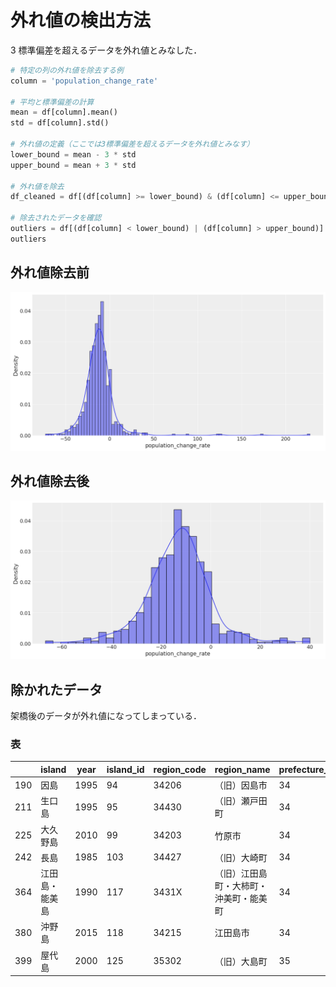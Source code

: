 # 外れ値の検出方法

3 標準偏差を超えるデータを外れ値とみなした．

```python
# 特定の列の外れ値を除去する例
column = 'population_change_rate'

# 平均と標準偏差の計算
mean = df[column].mean()
std = df[column].std()

# 外れ値の定義（ここでは3標準偏差を超えるデータを外れ値とみなす）
lower_bound = mean - 3 * std
upper_bound = mean + 3 * std

# 外れ値を除去
df_cleaned = df[(df[column] >= lower_bound) & (df[column] <= upper_bound)]

# 除去されたデータを確認
outliers = df[(df[column] < lower_bound) | (df[column] > upper_bound)]
outliers
```

## 外れ値除去前

![alt text](image.png)

## 外れ値除去後

![alt text](image-1.png)

## 除かれたデータ

架橋後のデータが外れ値になってしまっている．

### 表

|     | island         | year | island_id | region_code | region_name                            | prefecture_code | population | treatment_group | treatment_group_mainland | year_bridge | after_treatment | passage_of_year | year_connect_mainland | dummy_after_connect_mainland | income      | prefecture_name | area_km2 | distance_m | population_change_rate |
| --- | -------------- | ---- | --------- | ----------- | -------------------------------------- | --------------- | ---------- | --------------- | ------------------------ | ----------- | --------------- | --------------- | --------------------- | ---------------------------- | ----------- | --------------- | -------- | ---------- | ---------------------- |
| 190 | 因島           | 1995 | 94        | 34206       | （旧）因島市                           | 34              | 28411.0    | 1               | 1                        | 1983        | 1               | 12              | 1983                  | 1                            | 3506.231862 | 広島県          | 35.04    | 800.0      | 121.804981             |
| 211 | 生口島         | 1995 | 95        | 34430       | （旧）瀬戸田町                         | 34              | 11097.0    | 1               | 1                        | 1991        | 1               | 4               | 1991                  | 1                            | 1509.931029 | 広島県          | 31.21    | 500.0      | 87.007078              |
| 225 | 大久野島       | 2010 | 99        | 34203       | 竹原市                                 | 34              | 26.0       | 0               | 0                        | 0           | 0               | 0               | 0                     | 0                            | 3387.313924 | 広島県          | 0.72     | 1263.0     | 73.333333              |
| 242 | 長島           | 1985 | 103       | 34427       | （旧）大崎町                           | 34              | 39.0       | 1               | 0                        | 1987        | 0               | 0               | 0                     | 0                            | NaN         | 広島県          | 1.04     | 350.0      | -72.916667             |
| 364 | 江田島・能美島 | 1990 | 117       | 3431X       | （旧）江田島町・大柿町・沖美町・能美町 | 34              | 37257.0    | 1               | 1                        | 1973        | 1               | 17              | 1973                  | 1                            | 1807.199041 | 広島県          | 91.33    | 300.0      | 227.390158             |
| 380 | 沖野島         | 2015 | 118       | 34215       | 江田島市                               | 34              | 9.0        | 1               | 1                        | 1972        | 1               | 43              | 1973                  | 1                            | 2769.395700 | 広島県          | 0.94     | 30.0       | 125.000000             |
| 399 | 屋代島         | 2000 | 125       | 35302       | （旧）大島町                           | 35              | 21796.0    | 1               | 1                        | 1976        | 1               | 24              | 1976                  | 1                            | 747.373507  | 山口県          | 128.48   | 950.0      | 171.499751             |
